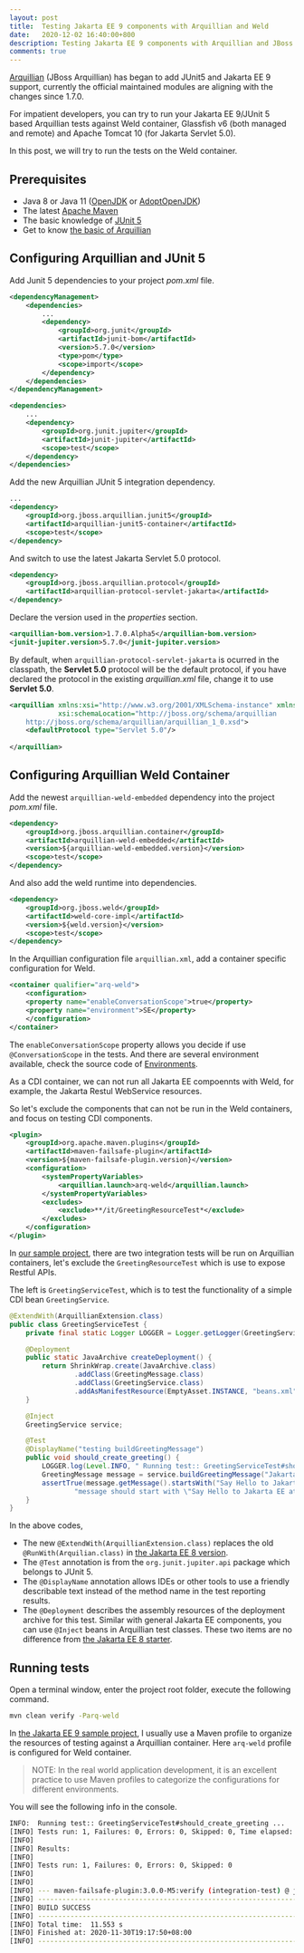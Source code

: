 ```yaml
---
layout: post
title:  Testing Jakarta EE 9 components with Arquillian and Weld
date:   2020-12-02 16:40:00+800
description: Testing Jakarta EE 9 components with Arquillian and JBoss Weld in Java SE environment.
comments: true
---
```


 

[Arquillian](http://www.arquillian.org) (JBoss Arquillian) has began to add JUnit5 and Jakarta EE 9 support, currently the official maintained modules are aligning with the changes since 1.7.0. 

For impatient developers, you can try to run your Jakarta EE 9/JUnit 5 based Arquillian tests against Weld container, Glassfish v6 (both managed and  remote) and Apache Tomcat 10 (for Jakarta Servlet 5.0).

In this post, we will try to run the tests on the Weld container. 

## Prerequisites

* Java 8 or Java 11 ([OpenJDK](https://openjdk.java.net/install/) or [AdoptOpenJDK](https://adoptopenjdk.net/installation.html))
* The latest [Apache Maven](http://maven.apache.org/download.cgi)
* The basic knowledge of [JUnit 5](https://junit.org/junit5/)
* Get to know [the basic of Arquillian](http://arquillian.org/guides/)

## Configuring Arquillian and JUnit 5

Add Junit 5 dependencies to your project *pom.xml* file.

```xml
<dependencyManagement>
    <dependencies>
        ...
        <dependency>
            <groupId>org.junit</groupId>
            <artifactId>junit-bom</artifactId>
            <version>5.7.0</version>
            <type>pom</type>
            <scope>import</scope>
        </dependency>
    </dependencies>
</dependencyManagement>

<dependencies>
    ...
    <dependency>
        <groupId>org.junit.jupiter</groupId>
        <artifactId>junit-jupiter</artifactId>
        <scope>test</scope>
    </dependency>
</dependencies>
```

Add the new Arquillian JUnit 5 integration dependency.

```xml
...
<dependency>
    <groupId>org.jboss.arquillian.junit5</groupId>
    <artifactId>arquillian-junit5-container</artifactId>
    <scope>test</scope>
</dependency>
```
And switch to use the latest Jakarta Servlet 5.0 protocol.

```xml
<dependency>
    <groupId>org.jboss.arquillian.protocol</groupId>
    <artifactId>arquillian-protocol-servlet-jakarta</artifactId>
</dependency>
```

Declare the version used in the *properties* section.

```xml
<arquillian-bom.version>1.7.0.Alpha5</arquillian-bom.version>
<junit-jupiter.version>5.7.0</junit-jupiter.version>
```

By default, when `arquillian-protocol-servlet-jakarta` is ocurred in the classpath, the **Servlet 5.0** protocol will be the default protocol, if you have declared the protocol in the existing *arquillian.xml* file, change it to use **Servlet 5.0**.

```xml
<arquillian xmlns:xsi="http://www.w3.org/2001/XMLSchema-instance" xmlns="http://jboss.org/schema/arquillian"
            xsi:schemaLocation="http://jboss.org/schema/arquillian
    http://jboss.org/schema/arquillian/arquillian_1_0.xsd">
    <defaultProtocol type="Servlet 5.0"/>
    
</arquillian>    
```

## Configuring Arquillian Weld Container 

Add the newest `arquillian-weld-embedded` dependency into the project *pom.xml* file. 

```xml
<dependency>
    <groupId>org.jboss.arquillian.container</groupId>
    <artifactId>arquillian-weld-embedded</artifactId>
    <version>${arquillian-weld-embedded.version}</version>
    <scope>test</scope>
</dependency>
```
And also add the weld runtime into dependencies.

```xml
<dependency>
    <groupId>org.jboss.weld</groupId>
    <artifactId>weld-core-impl</artifactId>
    <version>${weld.version}</version>
    <scope>test</scope>
</dependency>
```

In the Arquillian configuration file `arquillian.xml`, add a container specific configuration for Weld.

```xml
<container qualifier="arq-weld">
    <configuration>
    <property name="enableConversationScope">true</property>
    <property name="environment">SE</property>
    </configuration>
</container>
```

The `enableConversationScope` property allows you decide if use `@ConversationScope` in the tests. And there are several environment available, check the source code of [Environments](https://github.com/weld/api/blob/master/weld-spi/src/main/java/org/jboss/weld/bootstrap/api/Environments.java).

As a CDI container, we can not run all Jakarta EE compoennts with Weld, for example, the Jakarta Restul WebService resources.

So let's exclude the components that can not be run in the Weld containers, and focus on  testing CDI components.

```xml
<plugin>
    <groupId>org.apache.maven.plugins</groupId>
    <artifactId>maven-failsafe-plugin</artifactId>
    <version>${maven-failsafe-plugin.version}</version>
    <configuration>
        <systemPropertyVariables>
        	<arquillian.launch>arq-weld</arquillian.launch>
        </systemPropertyVariables>
        <excludes>
        	<exclude>**/it/GreetingResourceTest*</exclude>
        </excludes>
    </configuration>
</plugin>
```
In [our sample project](https://github.com/hantsy/jakartaee9-starter-boilerplate), there are two integration tests will be run on Arquillian containers, let's exclude the `GreetingResourceTest` which is use to expose Restful APIs.

The left is `GreetingServiceTest`,  which is to test the functionality of a simple CDI bean  `GreetingService`.

```java
@ExtendWith(ArquillianExtension.class)
public class GreetingServiceTest {
    private final static Logger LOGGER = Logger.getLogger(GreetingServiceTest.class.getName());

    @Deployment
    public static JavaArchive createDeployment() {
        return ShrinkWrap.create(JavaArchive.class)
                .addClass(GreetingMessage.class)
                .addClass(GreetingService.class)
                .addAsManifestResource(EmptyAsset.INSTANCE, "beans.xml");
    }

    @Inject
    GreetingService service;

    @Test
    @DisplayName("testing buildGreetingMessage")
    public void should_create_greeting() {
        LOGGER.log(Level.INFO, " Running test:: GreetingServiceTest#should_create_greeting ... ");
        GreetingMessage message = service.buildGreetingMessage("Jakarta EE");
        assertTrue(message.getMessage().startsWith("Say Hello to Jakarta EE at "),
                "message should start with \"Say Hello to Jakarta EE at \"");
    }
}
```
In the above codes,

* The new `@ExtendWith(ArquillianExtension.class)` replaces the old `@RunWith(Arquilian.class)` in [the Jakarta EE 8 version](https://github.com/hantsy/jakartaee8-starter).
* The `@Test` annotation is from the `org.junit.jupiter.api` package which belongs to JUnit 5.
* The `@DisplayName` annotation allows IDEs or other tools to use a friendly describable text instead of the method name in the test reporting results.
* The `@Deployment` describes the assembly resources of the deployment archive for this test. Similar with general Jakarta EE components, you can use `@Inject` beans in Arquillian test classes.  These two items are no difference from [the Jakarta EE 8 starter](https://github.com/hantsy/jakartaee8-starter).

## Running tests

Open a terminal window, enter the project root folder, execute the following command.

```bash
mvn clean verify -Parq-weld
```
In [the Jakarta EE 9 sample project](https://github.com/hantsy/jakartaee9-starter-boilerplate), I usually use a Maven profile to organize the resources of testing against a Arquillian container. Here  `arq-weld` profile is configured for Weld container.

>NOTE: In the real world application development, it is an excellent practice to use Maven profiles to categorize the configurations for different environments.

You will see the following info in the console.

```bash
INFO:  Running test:: GreetingServiceTest#should_create_greeting ...
[INFO] Tests run: 1, Failures: 0, Errors: 0, Skipped: 0, Time elapsed: 2.783 s - in com.example.it.GreetingServiceTest
[INFO]
[INFO] Results:
[INFO]
[INFO] Tests run: 1, Failures: 0, Errors: 0, Skipped: 0
[INFO]
[INFO]
[INFO] --- maven-failsafe-plugin:3.0.0-M5:verify (integration-test) @ jakartaee9-starter-boilerplate ---
[INFO] ------------------------------------------------------------------------
[INFO] BUILD SUCCESS
[INFO] ------------------------------------------------------------------------
[INFO] Total time:  11.553 s
[INFO] Finished at: 2020-11-30T19:17:50+08:00
[INFO] ------------------------------------------------------------------------
```
